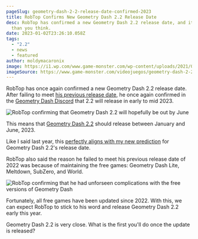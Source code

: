 ```yaml
---
pageSlug: geometry-dash-2-2-release-date-confirmed-2023
title: RobTop Confirms New Geometry Dash 2.2 Release Date
desc: RobTop has confirmed a new Geometry Dash 2.2 release date, and it's sooner
  than you think.
date: 2023-01-02T23:26:10.058Z
tags:
  - "2.2"
  - news
  - featured
author: moldymacaronix
image: https://i1.wp.com/www.game-monster.com/wp-content/uploads/2021/08/geometry-dash-2-2-sneak-peek-1.jpg?resize=600%2C338&ssl=1
imageSource: https://www.game-monster.com/videojuegos/geometry-dash-2-2-sneak-peek/
---
```

RobTop has once again confirmed a new Geometry Dash 2.2 release date. After failing to meet [his previous release date](/posts/2-2-release-date-confirmed/), he once again confirmed in the [Geometry Dash Discord](/posts/geometry-dash-discord-server-how-to-join-request-levels/) that 2.2 will release in early to mid 2023.

![RobTop confirming that Geometry Dash 2.2 will hopefully be out by June](https://pbs.twimg.com/media/FlVdtHjXoAAI8en?format=jpg&name=medium)

This means that [Geometry Dash 2.2](/categories/2.2/) should release between January and June, 2023.

Like I said last year, this [perfectly aligns with my new prediction](/posts/geometry-dash-2-2-release-date/) for Geometry Dash 2.2's release date.

RobTop also said the reason he failed to meet his previous release date of 2022 was because of maintaining the free games: Geometry Dash Lite, Meltdown, SubZero, and World.

![RobTop confirming that he had unforseen complications with the free versions of Geometry Dash](https://pbs.twimg.com/media/FlVdsmEXkAEPgvh?format=jpg&name=medium)

Fortunately, all free games have been updated since 2022. With this, we can expect RobTop to stick to his word and release Geometry Dash 2.2 early this year.

Geometry Dash 2.2 is very close. What is the first you'll do once the update is released?